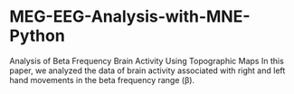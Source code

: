 # MEG-EEG-Analysis-with-MNE-Python
Analysis of Beta Frequency Brain Activity Using Topographic Maps In this paper, we analyzed the data of brain activity associated with right and left hand movements in the beta frequency range (β).
